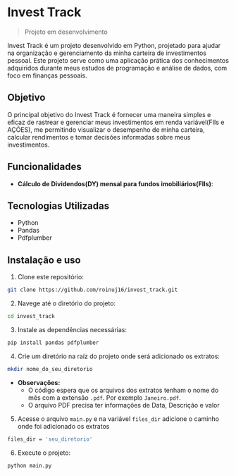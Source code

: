 
# Invest Track
> Projeto em desenvolvimento

Invest Track é um projeto desenvolvido em Python, projetado para ajudar na organização e gerenciamento da minha carteira de investimentos pessoal. Este projeto serve como uma aplicação prática dos conhecimentos adquiridos durante meus estudos de programação e análise de dados, com foco em finanças pessoais.

## Objetivo
O principal objetivo do Invest Track é fornecer uma maneira simples e eficaz de rastrear e gerenciar meus investimentos em renda variável(FIIs e AÇÕES), me permitindo visualizar o desempenho de minha carteira, calcular rendimentos e tomar decisões informadas sobre meus investimentos.

## Funcionalidades
- **Cálculo de Dividendos(DY) mensal para fundos imobiliários(FIIs)**:


## Tecnologias Utilizadas
- Python
- Pandas
- Pdfplumber


## Instalação e uso

1. Clone este repositório:
```bash
git clone https://github.com/roinuj16/invest_track.git
```
2. Navege até o diretório do projeto:
```bash
cd invest_track
```
3. Instale as dependências necessárias:
```bash
pip install pandas pdfplumber
```
4. Crie um diretório na raíz do projeto onde será adicionado os extratos:
```bash
mkdir nome_do_seu_diretorio
```
  - **Observações:** 
    - O código espera que os arquivos dos extratos tenham o nome do mês com a extensão `.pdf`. Por exemplo `Janeiro.pdf`.
    - O arquivo PDF precisa ter informações de Data, Descrição e valor
5. Acesse o arquivo `main.py` e na variável `files_dir` adicione o caminho onde foi adicionado os extratos
```bash
files_dir = 'seu_diretorio'
```
6. Execute o projeto:
```bash
python main.py
```